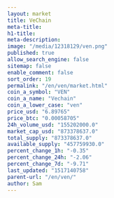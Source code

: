 ```yaml
---
layout: market
title: VeChain
meta-title: 
h1-title: 
meta-description: 
image: "/media/12318129/ven.png"
published: true
allow_search_engine: false
sitemap: false
enable_comment: false
sort_order: 19
permalink: "/en/ven/market.html"
coin_a_symbol: "VEN"
coin_a_name: "Vechain"
coin_a_lower_case: "ven"
price_usd: "6.89765"
price_btc: "0.00058705"
24h_volume_usd: "155202000.0"
market_cap_usd: "873378637.0"
total_supply: "873378637.0"
available_supply: "457759930.0"
percent_change_1h: "-0.35"
percent_change_24h: "-2.06"
percent_change_7d: "-9.71"
last_updated: "1517140758"
parent-url: "/en/ven/"
author: Sam
---
```



